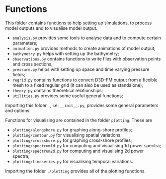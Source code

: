# Functions

This folder contains functions to help setting up simulations, to process model outputs and to visualise model output.

* `analysis.py` provides some tools to analyse data and to compute certain parameters;
* `animation.py` provides methods to create animations of model output;
* `bathymetry.py` helps with setting up the bathymetry;
* `observations.py` contains functions to write files with observation points and cross sections;
* `pressure.py` helps with setting up space and time varying pressure fields;
* `regrid.py` contains functions to convert D3D-FM output from a flexible mesh to a fixed regular grid (it can also be used as standalone);
* `theory.py` contains theoretical relationships;
* `utilities.py` provides some useful general functions;

Importing this folder `.`, i.e. `__init__.py`, provides some general parameters and options.

Functions for visualising are contained in the folder `plotting`. These are

* `plotting/alongshore.py` for graphing along-shore profiles;
* `plotting/contour.py` for visualising spatial variations;
* `plotting/crossshore.py` for graphing cross-shore profiles;
* `plotting/spectrum1d.py` for computing and visualising 1d power spectra;
* `plotting/spectrum2d.py` for computing and visualising 2d power spectra;
* `plotting/timeseries.py` for visualising temporal variations.

Importing the folder `./plotting` provides all of the plotting functions.
